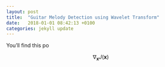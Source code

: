 ```yaml
---
layout: post
title:  "Guitar Melody Detection using Wavelet Transform"
date:   2018-01-01 08:42:13 +0100
categories: jekyll update
---
```


You’ll find this po

$$ \nabla_\boldsymbol{x} J(\boldsymbol{x}) $$